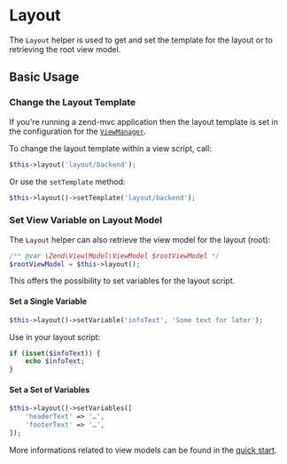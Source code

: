 # Layout

The `Layout` helper is used to get and set the template for the layout or to
retrieving the root view model.

## Basic Usage

### Change the Layout Template

If you're running a zend-mvc application then the layout template is set in the
configuration for the [`ViewManager`](https://docs.zendframework.com/zend-mvc/services/#viewmanager).

To change the layout template within a view script, call:

```php
$this->layout('layout/backend');
```

Or use the `setTemplate` method:

```php
$this->layout()->setTemplate('layout/backend');
```

### Set View Variable on Layout Model

The `Layout` helper can also retrieve the view model for the layout (root):

```php
/** @var \Zend\View\Model\ViewModel $rootViewModel */
$rootViewModel = $this->layout();
```

This offers the possibility to set variables for the layout script.

#### Set a Single Variable

```php
$this->layout()->setVariable('infoText', 'Some text for later');
```

Use in your layout script:

```php
if (isset($infoText)) {
    echo $infoText;
}
```

#### Set a Set of Variables

```php
$this->layout()->setVariables([
    'headerText' => '…',
    'footerText' => '…',
]);
```

More informations related to view models can be found in the
[quick start](https://docs.zendframework.com/zend-view/quick-start/).
